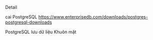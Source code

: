 Detail



cai PostgreSQL
https://www.enterprisedb.com/downloads/postgres-postgresql-downloads


PostgreSQL lưu dữ liệu Khuôn mặt 

